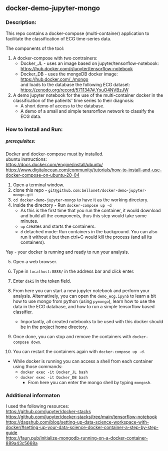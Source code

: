 ## docker-demo-jupyter-mongo 

### Description:

This repo contains a docker-compose (multi-container) application to facilitate the classification of ECG time-series data.  

The components of the tool:
1. A docker-compose with two contrainers:
    - Docker_JL - uses an image based on jupyter/tensorflow-notebook:  
    https://hub.docker.com/r/jupyter/tensorflow-notebook  
    - Docker_DB - uses the mongoDB docker image:  
    https://hub.docker.com/_/mongo  
    and loads to the database the following ECG dataset:   
    https://zenodo.org/record/5711347#.YxuO4NVBzJW  
2. A demo jupyter notebook for the use of the multi-container docker in the classification of the patients' time series to their diagnosis:
    - A short demo of access to the database.
    - A demo of a small and simple tensrorflow network to classify the ECG data.
    
### How to Install and Run:

##### prerequisites:
Docker and docker-compose must by installed.  
ubuntu instructions:  
https://docs.docker.com/engine/install/ubuntu/    
https://www.digitalocean.com/community/tutorials/how-to-install-and-use-docker-compose-on-ubuntu-20-04

    
1. Open a terminal window.
2. clone this repo - `git@github.com:bellonet/docker-demo-jupyter-mongo.git`
3. `cd docker-demo-jupyter-mongo` to have it as the working directory.
4. Inside the directory - Run `docker-compose up -d`
    - As this is the first time that you run the container, it would download and build all the components, thus this step would take some minutes.
    - `up` creates and starts the containers.
    - `d` detached mode: Run containers in the background. You can also run it without `d` but then ctrl+C would kill the process (and all its containers).  
    
Yay - your docker is running and ready to run your analysis.  

5. Open a web browser.
6. Type in `localhost:8888/` in the address bar and click enter.
7. Enter `daki` in the token field.
8. From here you can start a new jupyter notebook and perform your analysis. Alternatively, you can open the `demo_ecg.ipynb` to learn a bit how to use mongo from python (using `pymongo`), learn how to use the data in the ECG database, and how to run a simple tensorflow based classifier.
    - Importantly, all created notebooks to be used with this docker should be in the project home directory.   
    
    
9. Once done, you can stop and remove the containers with `docker-compose down`.
10. You can restart the containers again with `docker-compose up -d`.

* While docker is running you can access a shell from each container using those commands:
    - `docker exec -it Docker_JL bash`
    - `docker exec -it Docker_DB bash`
        - From here you can enter the mongo shell by typing `mongosh`.


### Additional informaton

I used the following resources:  
https://github.com/jupyter/docker-stacks  
https://github.com/jupyter/docker-stacks/tree/main/tensorflow-notebook  
https://dagshub.com/blog/setting-up-data-science-workspace-with-docker/#setting-up-your-data-science-docker-container-a-step-by-step-guide  
https://faun.pub/initialize-mongodb-running-on-a-docker-container-889a43c5668a  
    
